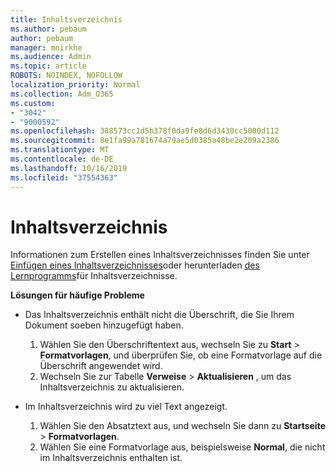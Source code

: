 ```yaml
---
title: Inhaltsverzeichnis
ms.author: pebaum
author: pebaum
manager: mnirkhe
ms.audience: Admin
ms.topic: article
ROBOTS: NOINDEX, NOFOLLOW
localization_priority: Normal
ms.collection: Adm_O365
ms.custom:
- "3042"
- "9000592"
ms.openlocfilehash: 388573cc1d5b378f0da9fe8d6d3430cc5000d112
ms.sourcegitcommit: 8e1fa99a781674a79ae5d0385a48be2e209a2386
ms.translationtype: MT
ms.contentlocale: de-DE
ms.lasthandoff: 10/16/2019
ms.locfileid: "37554363"
---
```

# <a name="table-of-contents"></a>Inhaltsverzeichnis

Informationen zum Erstellen eines Inhaltsverzeichnisses finden Sie unter [Einfügen eines Inhaltsverzeichnisses](https://support.office.com/article/882e8564-0edb-435e-84b5-1d8552ccf0c0)oder herunterladen [des Lernprogramms](https://go.microsoft.com/fwlink/?linkid=2065106)für Inhaltsverzeichnisse.

**Lösungen für häufige Probleme**

- Das Inhaltsverzeichnis enthält nicht die Überschrift, die Sie Ihrem Dokument soeben hinzugefügt haben.
  1. Wählen Sie den Überschriftentext aus, wechseln Sie zu **Start** > **Formatvorlagen**, und überprüfen Sie, ob eine Formatvorlage auf die Überschrift angewendet wird.
  2. Wechseln Sie zur Tabelle **Verweise** > **Aktualisieren** , um das Inhaltsverzeichnis zu aktualisieren.

- Im Inhaltsverzeichnis wird zu viel Text angezeigt. 
  1. Wählen Sie den Absatztext aus, und wechseln Sie dann zu **Startseite** > **Formatvorlagen**.
  2. Wählen Sie eine Formatvorlage aus, beispielsweise **Normal**, die nicht im Inhaltsverzeichnis enthalten ist.